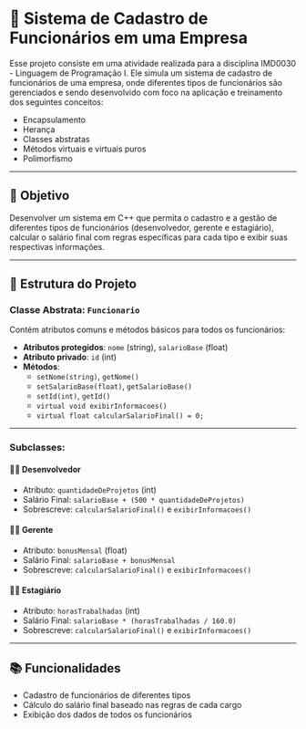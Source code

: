 # 👥 Sistema de Cadastro de Funcionários em uma Empresa

Esse projeto consiste em uma atividade realizada para a disciplina IMD0030 - Linguagem de Programação I. Ele simula um sistema de cadastro de funcionários de uma empresa, onde diferentes tipos de funcionários são gerenciados e sendo desenvolvido com foco na aplicação e treinamento dos seguintes conceitos:

- Encapsulamento  
- Herança  
- Classes abstratas  
- Métodos virtuais e virtuais puros  
- Polimorfismo  

---

## 🎯 Objetivo

Desenvolver um sistema em C++ que permita o cadastro e a gestão de diferentes tipos de funcionários (desenvolvedor, gerente e estagiário), calcular o salário final com regras específicas para cada tipo e exibir suas respectivas informações.

---

## 📁 Estrutura do Projeto

### Classe Abstrata: `Funcionario`

Contém atributos comuns e métodos básicos para todos os funcionários:

- **Atributos protegidos**: `nome` (string), `salarioBase` (float)  
- **Atributo privado**: `id` (int)  
- **Métodos**:  
  - `setNome(string)`, `getNome()`  
  - `setSalarioBase(float)`, `getSalarioBase()`  
  - `setId(int)`, `getId()`  
  - `virtual void exibirInformacoes()`  
  - `virtual float calcularSalarioFinal() = 0;`

---

### Subclasses:

#### 👨‍💻 Desenvolvedor

- Atributo: `quantidadeDeProjetos` (int)  
- Salário Final: `salarioBase + (500 * quantidadeDeProjetos)`  
- Sobrescreve: `calcularSalarioFinal()` e `exibirInformacoes()`

#### 👩‍💼 Gerente

- Atributo: `bonusMensal` (float)  
- Salário Final: `salarioBase + bonusMensal`  
- Sobrescreve: `calcularSalarioFinal()` e `exibirInformacoes()`

#### 👨‍🎓 Estagiário

- Atributo: `horasTrabalhadas` (int)  
- Salário Final: `salarioBase * (horasTrabalhadas / 160.0)`  
- Sobrescreve: `calcularSalarioFinal()` e `exibirInformacoes()`

---

## 📚 Funcionalidades

- Cadastro de funcionários de diferentes tipos
- Cálculo do salário final baseado nas regras de cada cargo
- Exibição dos dados de todos os funcionários


